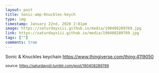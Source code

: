 ```yaml
---
layout: post
title: Sonic-amp-Knuckles-keych
type: img
timestamp: January 22nd, 2020 2:01pm
image: https://saturdayxiii.github.io/media/190408289769.jpg
link: https://saturdayxiii.github.io/media/190408289769.jpg
tags: [""]
comments: true
---
```


Sonic &amp; Knuckles keychain
<a href="https://www.thingiverse.com/thing:4119050" target="_blank">https://www.thingiverse.com/thing:4119050</a><br/>
 
  
<small>source: https://saturdayxiii.tumblr.com/post/190408289769</small>